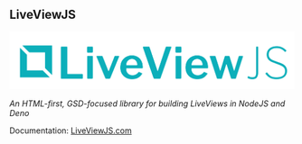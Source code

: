 ## LiveViewJS

![LiveViewJS Logo](liveviewjs-logo.png)

*An HTML-first, GSD-focused library for building LiveViews in NodeJS and Deno*

Documentation: [LiveViewJS.com](http://liveviewjs.com)
